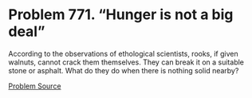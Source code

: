 # Problem 771. “Hunger is not a big deal”

According to the observations of ethological scientists, rooks, if given walnuts, cannot crack them themselves. They can break it on a suitable stone or asphalt. What do they do when there is nothing solid nearby?

[Problem Source](https://www.trizland.ru/tasks/5371/)